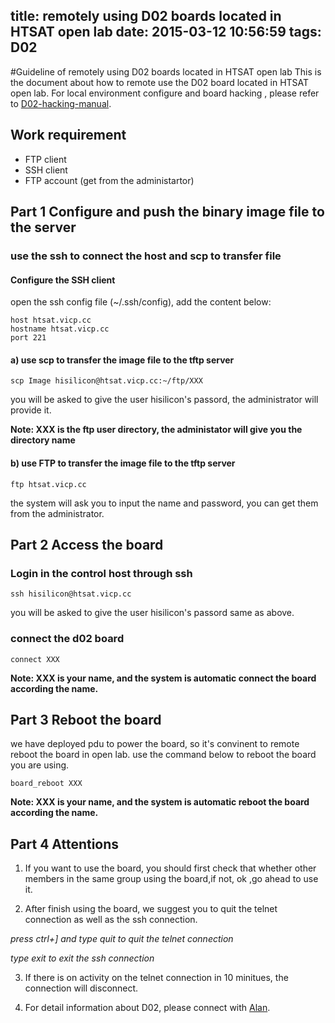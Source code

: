 title: remotely using D02 boards located in HTSAT open lab
date: 2015-03-12 10:56:59
tags: D02
---
#Guideline of remotely using D02 boards located in HTSAT open lab
This is the document about how to remote use the D02 board located in HTSAT open lab. For local environment configure and board hacking , please refer to [D02-hacking-manual](http://hisilicon.github.io/2015/02/10/D02-hacking-manual/ "d02-hacking").
## Work requirement
* FTP client 
* SSH client
* FTP account (get from the administartor)

## Part 1 Configure and push the binary image file to the server

### use the ssh to connect the host and scp to transfer file

#### Configure the SSH client
open the ssh config file (~/.ssh/config), add the content below:

	host htsat.vicp.cc
 	hostname htsat.vicp.cc
	port 221

#### a) use scp to transfer the image file to the tftp server

    scp Image hisilicon@htsat.vicp.cc:~/ftp/XXX
    
you will be asked to give the user hisilicon's passord, the administrator will provide it.

**Note: XXX is the ftp user directory, the administator will give you the directory name**

#### b) use FTP to transfer the image file to the tftp server
	ftp htsat.vicp.cc
the system will ask you to input the name and password, you can get them from the administrator.
## Part 2 Access the board
### Login in the control host through ssh
    ssh hisilicon@htsat.vicp.cc

you will be asked to give the user hisilicon's passord same as above.  
### connect the d02 board
	connect XXX

**Note: XXX is your name, and the system is automatic connect the board according the name.**
## Part 3 Reboot the board 
we have deployed pdu to power the board, so it's convinent to remote reboot the board in open lab. use the command below to reboot the board you are using.

	board_reboot XXX
	    
**Note: XXX is your name, and the system is automatic reboot the board according the name.**
## Part 4 Attentions
1) If you want to use the board, you should first check that whether other members in the same group using the board,if not, ok ,go ahead to use it.

2) After finish using the board, we suggest you to quit the telnet connection as well as the ssh connection.

*press ctrl+] and type quit to quit the telnet connection*

*type exit to exit the ssh connection*  

3) If there is on activity on the telnet connection in 10 minitues, the connection will disconnect.

4) For detail information about D02, please connect with [Alan](mailto:huangdaode@hisilicon.com "huangdaode@hisilicon.com").
